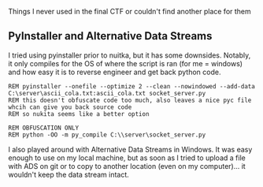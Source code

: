 Things I never used in the final CTF or couldn't find another place for them


## PyInstaller and Alternative Data Streams

I tried using pyinstaller prior to nuitka, but it has some downsides. Notably, it only compiles for the OS of where the script is ran (for me = windows) and how easy it is to reverse engineer and get back python code. 

```
REM pyinstaller --onefile --optimize 2 --clean --nowindowed --add-data C:\server\ascii_cola.txt:ascii_cola.txt socket_server.py 
REM this doesn't obfuscate code too much, also leaves a nice pyc file whcih can give you back source code
REM so nukita seems like a better option

REM OBFUSCATION ONLY
REM python -OO -m py_compile C:\\server\socket_server.py
```

I also played around with Alternative Data Streams in Windows. It was easy enough to use on my local machine, but as soon as I tried to upload a file with ADS on git or to copy to another location (even on my computer)... it wouldn't keep the data stream intact. 